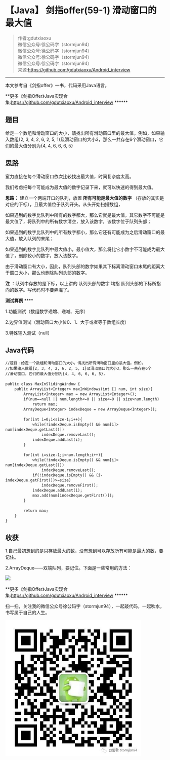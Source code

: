 # 【Java】 剑指offer(59-1) 滑动窗口的最大值  
  
> 作者:gdutxiaoxu<br/> 微信公众号:徐公码字（stormjun94）<br/>微信公众号:徐公码字（stormjun94）<br/>微信公众号:徐公码字（stormjun94）<br/>微信公众号:徐公码字（stormjun94）<br/>来源:https://github.com/gdutxiaoxu/Android_interview

****

本文参考自《剑指offer》一书，代码采用Java语言。

**更多《剑指Offer》Java实现合集:https://github.com/gdutxiaoxu/Android_interview ******

## 题目

给定一个数组和滑动窗口的大小，请找出所有滑动窗口里的最大值。例如，如果输入数组{2, 3, 4, 2, 6, 2, 5,
1}及滑动窗口的大小3，那么一共存在6个滑动窗口，它们的最大值分别为{4, 4, 6, 6, 6, 5}

## 思路

蛮力直接在每个滑动窗口依次比较找出最大值，时间复杂度太高。

我们考虑把每个可能成为最大值的数字记录下来，就可以快速的得到最大值。

**思路：** 建立一个两端开口的队列，放置 **所有可能是最大值的数字** （存放的其实是对应的下标），且最大值位于队列开头。从头开始扫描数组，

如果遇到的数字比队列中所有的数字都大，那么它就是最大值，其它数字不可能是最大值了，将队列中的所有数字清空，放入该数字，该数字位于队列头部；

如果遇到的数字比队列中的所有数字都小，那么它还有可能成为之后滑动窗口的最大值，放入队列的末尾；

如果遇到的数字比队列中最大值小，最小值大，那么将比它小数字不可能成为最大值了，删除较小的数字，放入该数字。

由于滑动窗口有大小，因此，队列头部的数字如果其下标离滑动窗口末尾的距离大于窗口大小，那么也删除队列头部的数字。

**注** ：队列中存放的是下标，以上讲的 队列头部的数字 均指 队列头部的下标所指向的数字。写代码时不要弄混了。

**测试算例** ****

1.功能测试（数组数字递增、递减、无序）

2.边界值测试（滑动窗口大小位0、1、大于或者等于数组长度）

3.特殊输入测试（null）

## **Java代码**

    
    
    //题目：给定一个数组和滑动窗口的大小，请找出所有滑动窗口里的最大值。例如，
    //如果输入数组{2, 3, 4, 2, 6, 2, 5, 1}及滑动窗口的大小3，那么一共存在6个
    //滑动窗口，它们的最大值分别为{4, 4, 6, 6, 6, 5}，
    
    public class MaxInSlidingWindow {
        public ArrayList<Integer> maxInWindows(int [] num, int size){
            ArrayList<Integer> max = new ArrayList<Integer>();
            if(num==null || num.length<=0 || size<=0 || size>num.length)
                return max;
            ArrayDeque<Integer> indexDeque = new ArrayDeque<Integer>();
            
            for(int i=0;i<size-1;i++){
                while(!indexDeque.isEmpty() && num[i]> num[indexDeque.getLast()])
                    indexDeque.removeLast();
                indexDeque.addLast(i);
            }
            
            for(int i=size-1;i<num.length;i++){
                while(!indexDeque.isEmpty() && num[i]> num[indexDeque.getLast()])
                    indexDeque.removeLast();
                if(!indexDeque.isEmpty() && (i-indexDeque.getFirst())>=size)
                    indexDeque.removeFirst();
                indexDeque.addLast(i);
                max.add(num[indexDeque.getFirst()]);
            }
            
            return max;
        }
    }
    

## **收获**

1.自己最初想到的是只存放最大的数，没有想到可以存放所有可能是最大的数，要记住。

2.ArrayDeque——双端队列，要记住。下面是一些常用的方法：

![](https://img2018.cnblogs.com/blog/1407330/201811/1407330-20181115165621790-67013616.png)

**更多《剑指Offer》Java实现合集:https://github.com/gdutxiaoxu/Android_interview ******

扫一扫，关注我的微信公众号徐公码字（stormjun94），一起敲代码，一起吹水，书写属于自己的人生。

![](https://raw.githubusercontent.com/gdutxiaoxu/blog_pic/master/offer/20200722234908.png)